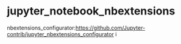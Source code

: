 # jupyter_notebook_nbextensions
nbextensions_configurator:https://github.com/Jupyter-contrib/jupyter_nbextensions_configurator
i
